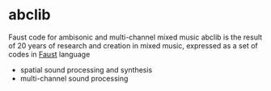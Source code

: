 # abclib
Faust code for ambisonic and multi-channel mixed music
abclib is the result of 20 years of research and creation in mixed music, expressed as a set of codes in [Faust](faust.grame.fr) language
- spatial sound processing and synthesis
- multi-channel sound processing

